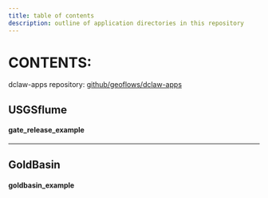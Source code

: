 ```yaml
---
title: table of contents
description: outline of application directories in this repository
---
```


# CONTENTS:

dclaw-apps repository: [github/geoflows/dclaw-apps](https://github.com/geoflows/dclaw-apps)


## USGSflume

#### gate_release_example


---
## GoldBasin

#### goldbasin_example